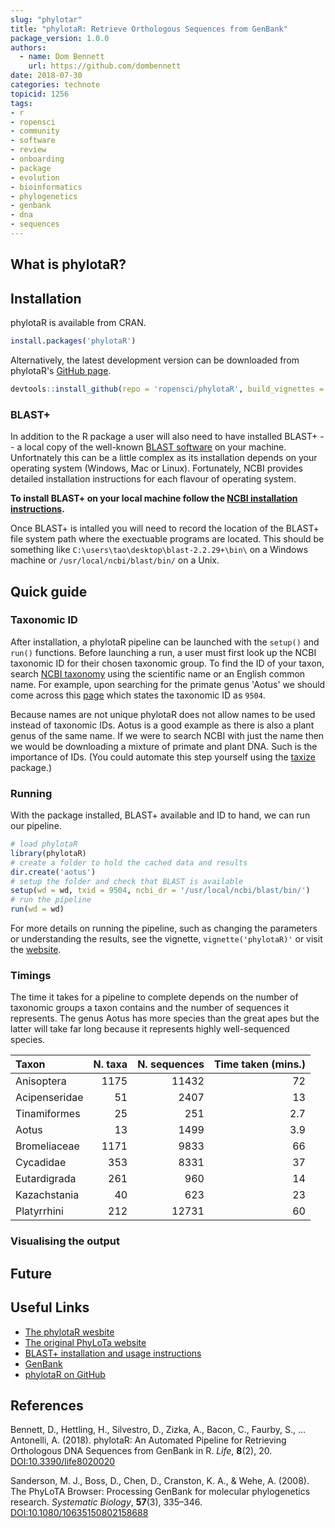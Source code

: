 ```yaml
---
slug: "phylotar"
title: "phylotaR: Retrieve Orthologous Sequences from GenBank"
package_version: 1.0.0
authors:
  - name: Dom Bennett
    url: https://github.com/dombennett
date: 2018-07-30
categories: technote
topicid: 1256
tags:
- r
- ropensci
- community
- software
- review
- onboarding
- package
- evolution
- bioinformatics
- phylogenetics
- genbank
- dna
- sequences
---
```


## What is phylotaR?



## Installation

phylotaR is available from CRAN.

```r
install.packages('phylotaR')
```

Alternatively, the latest development version can be downloaded from phylotaR's [GitHub page](https://github.com/ropensci/phylotaR).

```r
devtools::install_github(repo = 'ropensci/phylotaR', build_vignettes = TRUE)
```

### BLAST+

In addition to the R package a user will also need to have installed BLAST+ -- a local copy of the well-known [BLAST software](https://en.wikipedia.org/wiki/BLAST) on your machine. Unfortnately this can be a little complex as its installation depends on your operating system (Windows, Mac or Linux). Fortunately, NCBI provides detailed installation instructions for each flavour of operating system.

**To install BLAST+ on your local machine follow the [NCBI installation instructions](https://www.ncbi.nlm.nih.gov/books/NBK279671/).**

Once BLAST+ is intalled you will need to record the location of the BLAST+ file system path where the exectuable programs are located. This should be something like `C:\users\tao\desktop\blast-2.2.29+\bin\` on a Windows machine or `/usr/local/ncbi/blast/bin/` on a Unix.

## Quick guide

### Taxonomic ID

After installation, a phylotaR pipeline can be launched with the `setup()` and `run()` functions. Before launching a run, a user must first look up the NCBI taxonomic ID for their chosen taxonomic group. To find the ID of your taxon, search [NCBI taxonomy](https://www.ncbi.nlm.nih.gov/taxonomy) using the scientific name or an English common name. For example, upon searching for the primate genus 'Aotus' we should come across this [page](https://www.ncbi.nlm.nih.gov/Taxonomy/Browser/wwwtax.cgi?mode=Info&id=9504) which states the taxonomic ID as `9504`.

Because names are not unique phylotaR does not allow names to be used instead of taxonomic IDs. Aotus is a good example as there is also a plant genus of the same name. If we were to search NCBI with just the name then we would be downloading a mixture of primate and plant DNA. Such is the importance of IDs. (You could automate this step yourself using the [taxize](https://github.com/ropensci/taxize) package.)

### Running

With the package installed, BLAST+ available and ID to hand, we can run our pipeline.

```r
# load phylotaR
library(phylotaR)
# create a folder to hold the cached data and results
dir.create('aotus')
# setup the folder and check that BLAST is available
setup(wd = wd, txid = 9504, ncbi_dr = '/usr/local/ncbi/blast/bin/')
# run the pipeline
run(wd = wd)
```

For more details on running the pipeline, such as changing the parameters or understanding the results, see the vignette, `vignette('phylotaR)'` or visit the [website](https://ropensci.github.io/phylotaR/).

### Timings

The time it takes for a pipeline to complete depends on the number of taxonomic groups a taxon contains and the number of sequences it represents. The genus Aotus has more species than the great apes but the latter will take far long because it represents highly well-sequenced species.


Taxon|N. taxa|N. sequences|Time taken (mins.)|
|:--|--:|--:|--:|
Anisoptera|1175|11432|72|
Acipenseridae|51|2407|13|
Tinamiformes|25|251|2.7|
Aotus|13|1499|3.9|
Bromeliaceae|1171|9833|66|
Cycadidae|353|8331|37|
Eutardigrada|261|960|14|
Kazachstania|40|623|23|
Platyrrhini|212|12731|60|

### Visualising the output



## Future

## Useful Links

* [The phylotaR wesbite](https://ropensci.github.io/phylotaR/)
* [The original PhyLoTa website](http://phylota.net/)
* [BLAST+ installation and usage instructions](https://www.ncbi.nlm.nih.gov/books/NBK279671/)
* [GenBank](https://www.ncbi.nlm.nih.gov/genbank/)
* [phylotaR on GitHub](https://github.com/ropensci/phylotaR)

## References

Bennett, D., Hettling, H., Silvestro, D., Zizka, A., Bacon, C., Faurby, S., … Antonelli, A. (2018). phylotaR: An Automated Pipeline for Retrieving Orthologous DNA Sequences from GenBank in R. *Life*, **8**(2), 20. [DOI:10.3390/life8020020](https://doi.org/10.3390/life8020020)

Sanderson, M. J., Boss, D., Chen, D., Cranston, K. A., & Wehe, A. (2008). The PhyLoTA Browser: Processing GenBank for molecular phylogenetics research. *Systematic Biology*, **57**(3), 335–346. [DOI:10.1080/10635150802158688](https://doi.org/10.1080/10635150802158688)
